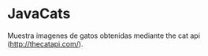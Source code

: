 JavaCats
========

Muestra imagenes de gatos obtenidas mediante the cat api (http://thecatapi.com/).
